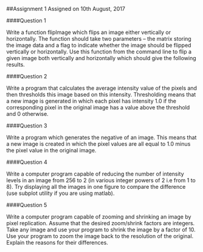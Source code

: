 ##Assignment 1
Assigned on 10th August, 2017

####Question 1

Write a function flipImage which flips an image either vertically or horizontally. The function
should take two parameters – the matrix storing the image data and a flag to indicate
whether the image should be flipped vertically or horizontally. Use this function from the
command line to flip a given image both vertically and horizontally which should give the
following results.

####Question 2

Write a program that calculates the average intensity value of the pixels and then thresholds this image based on this intensity. Thresholding means that
a new image is generated in which each pixel has intensity 1.0 if the corresponding pixel in
the original image has a value above the threshold and 0 otherwise.

####Question 3

Write a program which generates the negative of an image. This means that a new image
is created in which the pixel values are all equal to 1.0 minus the pixel value in the original
image.

####Question 4

Write a computer program capable of reducing the number of intensity levels in an image
from 256 to 2 (in various integer powers of 2 i.e from 1 to 8). Try displaying all the images in
one figure to compare the difference (use subplot utility if you are using matlab).

####Question 5

Write a computer program capable of zooming and shrinking an image by pixel
replication. Assume that the desired zoom/shrink factors are integers. Take any image
and use your program to shrink the image by a factor of 10. Use your program to zoom
the image back to the resolution of the original. Explain the reasons for their differences.
